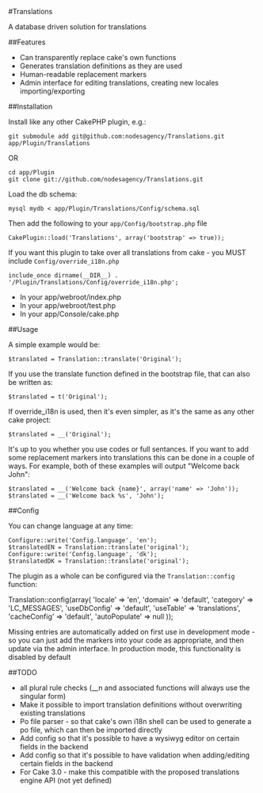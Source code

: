 #Translations

A database driven solution for translations

##Features

 * Can transparently replace cake's own functions
 * Generates translation definitions as they are used
 * Human-readable replacement markers
 * Admin interface for editing translations, creating new locales importing/exporting

##Installation

Install like any other CakePHP plugin, e.g.:

    git submodule add git@github.com:nodesagency/Translations.git app/Plugin/Translations

OR

    cd app/Plugin
    git clone git://github.com/nodesagency/Translations.git

Load the db schema:

	mysql mydb < app/Plugin/Translations/Config/schema.sql

Then add the following to your `app/Config/bootstrap.php` file

	CakePlugin::load('Translations', array('bootstrap' => true));

If you want this plugin to take over all translations from cake - you MUST include `Config/override_i18n.php`

    include_once dirname(__DIR__) . '/Plugin/Translations/Config/override_i18n.php';

 * 	In your app/webroot/index.php
 * 	In your app/webroot/test.php
 * 	In your app/Console/cake.php

##Usage

A simple example would be:

	$translated = Translation::translate('Original');

If you use the translate function defined in the bootstrap file, that can also be written as:

    $translated = t('Original');

If override_i18n is used, then it's even simpler, as it's the same as any other cake project:

    $translated = __('Original');

It's up to you whether you use codes or full sentances. If you want to add some replacement markers into translations
this can be done in a couple of ways. For example, both of these examples will output "Welcome back John":

    $translated = __('Welcome back {name}', array('name' => 'John'));
    $translated = __('Welcome back %s', 'John');

##Config

You can change language at any time:

	Configure::write('Config.language', 'en');
	$translatedEN = Translation::translate('original');
	Configure::write('Config.language', 'dk');
	$translatedDK = Translation::translate('original');

The plugin as a whole can be configured via the `Translation::config` function:

   Translation::config(array(
		'locale' => 'en',
		'domain' => 'default',
		'category' => 'LC_MESSAGES',
		'useDbConfig' => 'default',
		'useTable' => 'translations',
		'cacheConfig' => 'default',
		'autoPopulate' => null
   ));

Missing entries are automatically added on first use in development mode - so you can just add the markers
into your code as appropriate, and then update via the admin interface. In production mode, this functionality
is disabled by default

##TODO

 * all plural rule checks (__n and associated functions will always use the singular form)
 * Make it possible to import translation definitions without overwriting existing translations
 * Po file parser - so that cake's own i18n shell can be used to generate a po file, which can then be imported directly
 * Add config so that it's possible to have a wysiwyg editor on certain fields in the backend
 * Add config so that it's possible to have validation when adding/editing certain fields in the backend
 * For Cake 3.0 - make this compatible with the proposed translations engine API (not yet defined)
